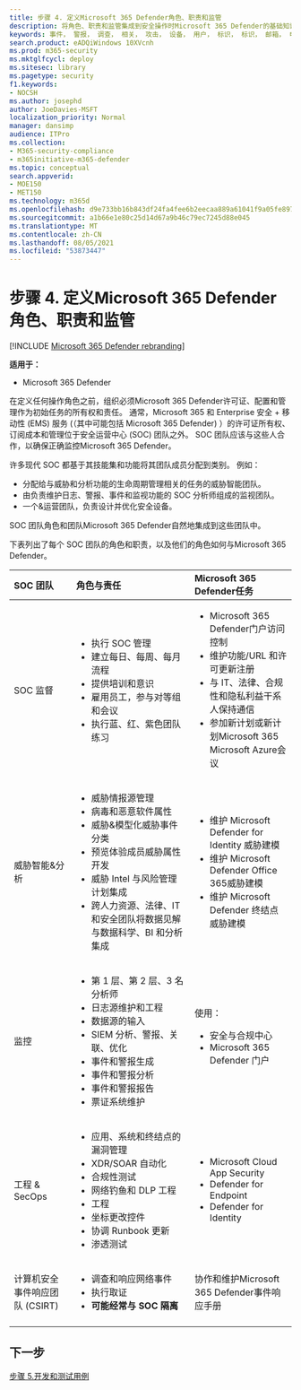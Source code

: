 ```yaml
---
title: 步骤 4. 定义Microsoft 365 Defender角色、职责和监管
description: 将角色、职责和监管集成到安全操作时Microsoft 365 Defender的基础知识。
keywords: 事件， 警报， 调查， 相关， 攻击， 设备， 用户， 标识， 标识， 邮箱， 电子邮件， 365， microsoft， Microsoft 365， 事件响应， 网络攻击， secops， 安全操作， soc
search.product: eADQiWindows 10XVcnh
ms.prod: m365-security
ms.mktglfcycl: deploy
ms.sitesec: library
ms.pagetype: security
f1.keywords:
- NOCSH
ms.author: josephd
author: JoeDavies-MSFT
localization_priority: Normal
manager: dansimp
audience: ITPro
ms.collection:
- M365-security-compliance
- m365initiative-m365-defender
ms.topic: conceptual
search.appverid:
- MOE150
- MET150
ms.technology: m365d
ms.openlocfilehash: d9e733bb16b843df24fa4fee6b2eecaa889a61041f9a05fe8970124729d8dc41
ms.sourcegitcommit: a1b66e1e80c25d14d67a9b46c79ec7245d88e045
ms.translationtype: MT
ms.contentlocale: zh-CN
ms.lasthandoff: 08/05/2021
ms.locfileid: "53873447"
---
```

# <a name="step-4-define-microsoft-365-defender-roles-responsibilities-and-oversight"></a>步骤 4. 定义Microsoft 365 Defender角色、职责和监管

[!INCLUDE [Microsoft 365 Defender rebranding](../includes/microsoft-defender.md)]

**适用于：**
- Microsoft 365 Defender

在定义任何操作角色之前，组织必须Microsoft 365 Defender许可证、配置和管理作为初始任务的所有权和责任。 通常，Microsoft 365 和 Enterprise 安全 + 移动性 (EMS) 服务 (（其中可能包括 Microsoft 365 Defender) ）的许可证所有权、订阅成本和管理位于安全运营中心 (SOC) 团队之外。 SOC 团队应该与这些人合作，以确保正确监控Microsoft 365 Defender。 

许多现代 SOC 都基于其技能集和功能将其团队成员分配到类别。 例如：

- 分配给与威胁和分析功能的生命周期管理相关的任务的威胁智能团队。
- 由负责维护日志、警报、事件和监视功能的 SOC 分析师组成的监视团队。
- 一个&运营团队，负责设计并优化安全设备。

SOC 团队角色和团队Microsoft 365 Defender自然地集成到这些团队中。

下表列出了每个 SOC 团队的角色和职责，以及他们的角色如何与Microsoft 365 Defender。

| SOC 团队 | 角色与责任 | Microsoft 365 Defender任务  |
|:-------|:-----|:-------|
| SOC 监督 | <ul><li>执行 SOC 管理</li><li>建立每日、每周、每月流程</li><li>提供培训和意识</li><li>雇用员工，参与对等组和会议</li><li>执行蓝、红、紫色团队练习</ul>  | <ul><li>Microsoft 365 Defender门户访问控制</li><li>维护功能/URL 和许可更新注册</li><li>与 IT、法律、合规性和隐私利益干系人保持通信</li><li>参加新计划或新计划Microsoft 365 Microsoft Azure会议</ul> |
| 威胁智能&分析  | <ul><li>威胁情报源管理</li><li>病毒和恶意软件属性</li><li>威胁&模型化威胁事件分类</li><li>预览体验成员威胁属性开发 </li><li>威胁 Intel 与风险管理计划集成</li><li>跨人力资源、法律、IT 和安全团队将数据见解与数据科学、BI 和分析集成<ul> | <ul><li>维护 Microsoft Defender for Identity 威胁建模</li><li>维护 Microsoft Defender Office 365威胁建模</li><li>维护 Microsoft Defender 终结点威胁建模</ul> |
| 监控 | <ul><li>第 1 层、第 2 层、3 名分析师</li><li>日志源维护和工程</li><li>数据源的输入 </li><li>SIEM 分析、警报、关联、优化</li><li>事件和警报生成</li><li>事件和警报分析</li><li>事件和警报报告</li><li>票证系统维护</ul> | 使用： <ul><li>安全与合规中心</li><li>Microsoft 365 Defender 门户</ul> |
| 工程 & SecOps | <ul><li>应用、系统和终结点的漏洞管理</li><li>XDR/SOAR 自动化</li><li>合规性测试</li><li>网络钓鱼和 DLP 工程</li><li>工程</li><li>坐标更改控件</li><li>协调 Runbook 更新</li><li>渗透测试<ul> | <ul><li>Microsoft Cloud App Security</li><li>Defender for Endpoint</li><li>Defender for Identity</ul> |
| 计算机安全事件响应团队 (CSIRT)  | <ul><li>调查和响应网络事件</li><li>执行取证</li><li>**可能经常与 SOC 隔离**</ul> | 协作和维护Microsoft 365 Defender事件响应手册 |
||||


## <a name="next-step"></a>下一步

[步骤 5.开发和测试用例](integrate-microsoft-365-defender-secops-use-cases.md)
